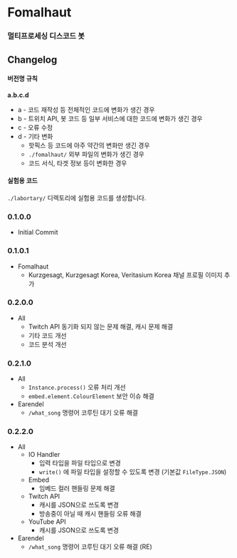 # Fomalhaut
### 멀티프로세싱 디스코드 봇


## Changelog
#### 버전명 규칙
**a.b.c.d**
- a - 코드 재작성 등 전체적인 코드에 변화가 생긴 경우
- b - 트위치 API, 봇 코드 등 일부 서비스에 대한 코드에 변화가 생긴 경우
- c - 오류 수정
- d - 기타 변화
  - 핫픽스 등 코드에 아주 약간의 변화만 생긴 경우
  - `./fomalhaut/` 외부 파일의 변화가 생긴 경우
  - 코드 서식, 타겟 정보 등이 변화한 경우

#### 실험용 코드
`./labortary/` 디렉토리에 실험용 코드를 생성합니다.

### 0.1.0.0
- Initial Commit

### 0.1.0.1
- Fomalhaut
  - Kurzgesagt, Kurzgesagt Korea, Veritasium Korea 채널 프로필 이미지 추가

### 0.2.0.0
- All
  - Twitch API 동기화 되지 않는 문제 해결, 캐시 문제 해결
  - 기타 코드 개선
  - 코드 분석 개선

### 0.2.1.0
- All
  - `Instance.process()` 오류 처리 개선
  - `embed.element.ColourElement` 보안 이슈 해결
- Earendel
  - `/what_song` 명령어 코루틴 대기 오류 해결

### 0.2.2.0
- All
  - IO Handler
    - 입력 타입을 파일 타입으로 변경
    - `write()` 에 파일 타입을 설정할 수 있도록 변경 (기본값 `FileType.JSON`)
  - Embed
    - 임베드 컬러 핸들링 문제 해결
  - Twitch API
    - 캐시를 JSON으로 쓰도록 변경
    - 방송중이 아닐 때 캐시 핸들링 오류 해결
  - YouTube API
    - 캐시를 JSON으로 쓰도록 변경
- Earendel
  - `/what_song` 명령어 코루틴 대기 오류 해결 (RE)
